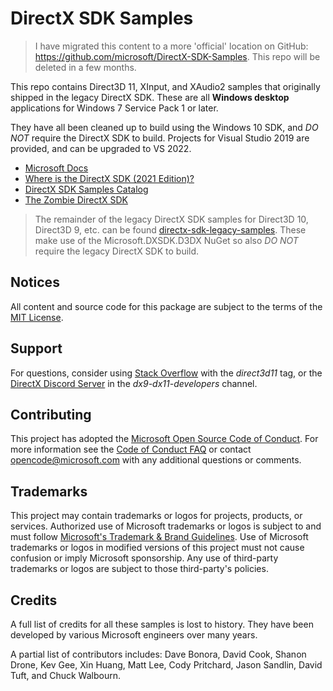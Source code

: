 # DirectX SDK Samples

> I have migrated this content to a more 'official' location on GitHub: https://github.com/microsoft/DirectX-SDK-Samples. This repo will be deleted in a few months.

This repo contains Direct3D 11, XInput, and XAudio2 samples that originally shipped in the legacy DirectX SDK. These are all **Windows desktop** applications for Windows 7 Service Pack 1 or later.

They have all been cleaned up to build using the Windows 10 SDK, and _DO NOT_ require the DirectX SDK to build. Projects for Visual Studio 2019 are provided, and can be upgraded to VS 2022.

* [Microsoft Docs](https://docs.microsoft.com/en-us/windows/desktop/directx-sdk--august-2009-)
* [Where is the DirectX SDK (2021 Edition)?](https://aka.ms/dxsdk)
* [DirectX SDK Samples Catalog](https://walbourn.github.io/directx-sdk-samples-catalog/)
* [The Zombie DirectX SDK](https://aka.ms/AA4gfea)

> The remainder of the legacy DirectX SDK samples for Direct3D 10, Direct3D 9, etc. can be found [directx-sdk-legacy-samples](https://github.com/walbourn/directx-sdk-legacy-samples). These make use of the Microsoft.DXSDK.D3DX NuGet so also _DO NOT_ require the legacy DirectX SDK to build.

## Notices

All content and source code for this package are subject to the terms of the [MIT License](https://github.com/walbourn/directx-sdk-samples/blob/main/LICENSE).

## Support

For questions, consider using [Stack Overflow](https://stackoverflow.com/questions/tagged/direct3d11) with the *direct3d11* tag, or the [DirectX Discord Server](https://discord.gg/directx) in the *dx9-dx11-developers* channel.

## Contributing

This project has adopted the [Microsoft Open Source Code of Conduct](https://opensource.microsoft.com/codeofconduct/). For more information see the [Code of Conduct FAQ](https://opensource.microsoft.com/codeofconduct/faq/) or contact [opencode@microsoft.com](mailto:opencode@microsoft.com) with any additional questions or comments.

## Trademarks

This project may contain trademarks or logos for projects, products, or services. Authorized use of Microsoft trademarks or logos is subject to and must follow [Microsoft's Trademark & Brand Guidelines](https://www.microsoft.com/en-us/legal/intellectualproperty/trademarks/usage/general). Use of Microsoft trademarks or logos in modified versions of this project must not cause confusion or imply Microsoft sponsorship. Any use of third-party trademarks or logos are subject to those third-party's policies.

## Credits

A full list of credits for all these samples is lost to history. They have been developed by various Microsoft engineers over many years.

A partial list of contributors includes: Dave Bonora, David Cook, Shanon Drone, Kev Gee, Xin Huang, Matt Lee, Cody Pritchard, Jason Sandlin, David Tuft, and Chuck Walbourn.
